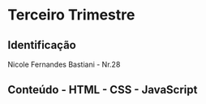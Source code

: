 # Terceiro Trimestre

## Identificação
Nicole Fernandes Bastiani - Nr.28

## Conteúdo - HTML - CSS - JavaScript
